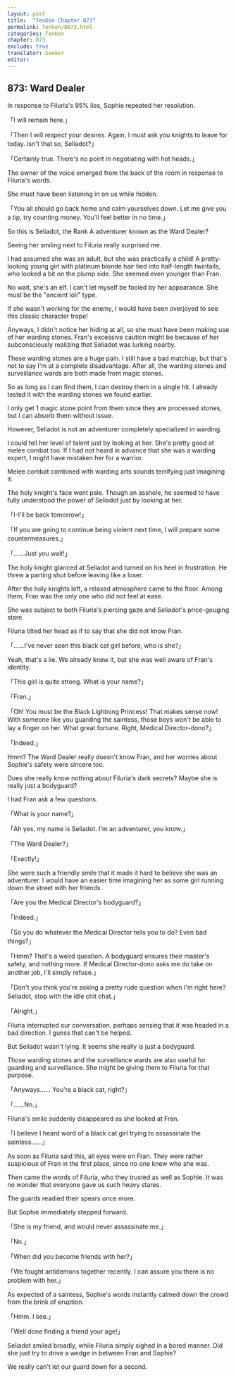 ```yaml
---
layout: post
title:  "TenKen Chapter 873"
permalink: Tenken/0873.html
categories: TenKen
chapter: 873
exclude: true
translator: Seeker
editor: 
---
```

<h2>873: Ward Dealer</h2>

In response to Filuria's 95% lies, Sophie repeated her resolution.

「I will remain here.」

「Then I will respect your desires. Again, I must ask you knights to leave for today. Isn't that so, Seliadot?」

「Certainly true. There's no point in negotiating with hot heads.」

The owner of the voice emerged from the back of the room in response to Filuria's words.

She must have been listening in on us while hidden.

「You all should go back home and calm yourselves down. Let me give you a tip, try counting money. You'll feel better in no time.」

So this is Seliadot, the Rank A adventurer known as the Ward Dealer?

Seeing her smiling next to Filuria really surprised me.

I had assumed she was an adult, but she was practically a child! A pretty-looking young girl with platinum blonde hair tied into half-length twintails, who looked a bit on the plump side. She seemed even younger than Fran.

No wait, she's an elf. I can't let myself be fooled by her appearance. She must be the "ancient loli" type.

If she wasn't working for the enemy, I would have been overjoyed to see this classic character trope!

Anyways, I didn't notice her hiding at all, so she must have been making use of her warding stones. Fran's excessive caution might be because of her subconsciously realizing that Seliadot was lurking nearby.

These warding stones are a huge pain. I still have a bad matchup, but that's not to say I'm at a complete disadvantage. After all, the warding stones and surveillance wards are both made from magic stones.

So as long as I can find them, I can destroy them in a single hit. I already tested it with the warding stones we found earlier.

I only get 1 magic stone point from them since they are processed stones, but I can absorb them without issue.

However, Seliadot is not an adventurer completely specialized in warding.

I could tell her level of talent just by looking at her. She's pretty good at melee combat too. If I had not heard in advance that she was a warding expert, I might have mistaken her for a warrior.

Melee combat combined with warding arts sounds terrifying just imagining it.

The holy knight's face went pale. Though an asshole, he seemed to have fully understood the power of Seliadot just by looking at her.

「I-I'll be back tomorrow!」

「If you are going to continue being violent next time, I will prepare some countermeasures.」

「……Just you wait!」

The holy knight glanced at Seliadot and turned on his heel in frustration. He threw a parting shot before leaving like a loser.

After the holy knights left, a relaxed atmosphere came to the floor. Among them, Fran was the only one who did not feel at ease.

She was subject to both Filuria's piercing gaze and Seliadot's price-gouging stare.

Filuria tilted her head as if to say that she did not know Fran.

「……I've never seen this black cat girl before, who is she?」

Yeah, that's a lie. We already knew it, but she was well aware of Fran's identity.

「This girl is quite strong. What is your name?」

「Fran.」

「Oh! You must be the Black Lightning Princess! That makes sense now! With someone like you guarding the saintess, those boys won't be able to lay a finger on her. What great fortune. Right, Medical Director-dono?」

「Indeed.」

Hmm? The Ward Dealer really doesn't know Fran, and her worries about Sophie's safety were sincere too.

Does she really know nothing about Filuria's dark secrets? Maybe she is really just a bodyguard?

I had Fran ask a few questions.

「What is your name?」

「Ah yes, my name is Seliadot. I'm an adventurer, you know.」

「The Ward Dealer?」

「Exactly!」

She wore such a friendly smile that it made it hard to believe she was an adventurer. I would have an easier time imagining her as some girl running down the street with her friends.

「Are you the Medical Director's bodyguard?」

「Indeed.」

「So you do whatever the Medical Director tells you to do? Even bad things?」

「Hmm? That's a weird question. A bodyguard ensures their master's safety, and nothing more. If Medical Director-dono asks me do take on another job, I'll simply refuse.」

「Don't you think you're asking a pretty rude question when I'm right here? Seliadot, stop with the idle chit chat.」

「Alright.」

Filuria interrupted our conversation, perhaps sensing that it was headed in a bad direction. I guess that can't be helped.

But Seliadot wasn't lying. It seems she really is just a bodyguard.

Those warding stones and the surveillance wards are also useful for guarding and surveillance. She might be giving them to Filuria for that purpose.

「Anyways…… You're a black cat, right?」

「……Nn.」

Filuria's smile suddenly disappeared as she looked at Fran.

「I believe I heard word of a black cat girl trying to assassinate the saintess……」

As soon as Filuria said this, all eyes were on Fran. They were rather suspicious of Fran in the first place, since no one knew who she was.

Then came the words of Filuria, who they trusted as well as Sophie. It was no wonder that everyone gave us such heavy stares.

The guards readied their spears once more.

But Sophie immediately stepped forward.

「She is my friend, and would never assassinate me.」

「Nn.」

「When did you become friends with her?」

「We fought antidemons together recently. I can assure you there is no problem with her.」

As expected of a saintess, Sophie's words instantly calmed down the crowd from the brink of eruption.

「Hmm. I see.」

「Well done finding a friend your age!」

Seliadot smiled broadly, while Filuria simply sighed in a bored manner. Did she just try to drive a wedge in between Fran and Sophie?

We really can't let our guard down for a second.



